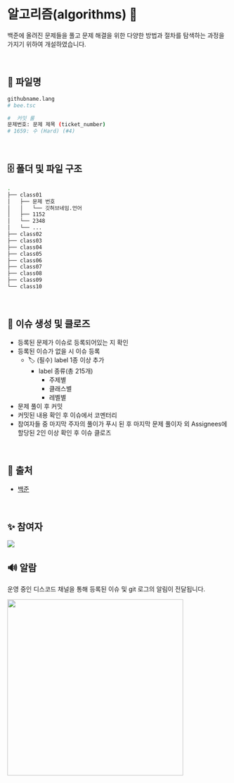 # 알고리즘(algorithms) :eyes:

백준에 올려진 문제들을 풀고 문제 해결을 위한 다양한 방법과 절차를 탐색하는 과정을 가지기 위하여 개설하였습니다. 

<br>


## :paperclip: 파일명 

```bash
githubname.lang
# bee.tsc
```

```bash
#  커밋 룰
문제번호: 문제 제목 (ticket_number)
# 1659: 수 (Hard) (#4)
```

<br>

## :file_cabinet: 폴더 및 파일 구조

```bash
.
├── class01
│   ├── 문제 번호
│   │   └── 깃허브네임.언어
│   ├── 1152
│   └── 2348
│   └── ...
├── class02
├── class03
├── class04
├── class05
├── class06
├── class07
├── class08
├── class09
└── class10
```

<br>

## :pushpin: 이슈 생성 및 클로즈
- 등록된 문제가 이슈로 등록되어있는 지 확인
- 등록된 이슈가 없을 시 이슈 등록
  - :label: (필수) label 1종 이상 추가
    - label 종류(총 215개)
      - 주제별
      - 클래스별
      - 레벨별
- 문제 풀이 후 커밋
- 커밋된 내용 확인 후 이슈에서 코멘터리
- 참여자들 중 마지막 주자의 풀이가 푸시 된 후 마지막 문제 풀이자 외 Assignees에 할당된 2인 이상 확인 후 이슈 클로즈

<br>

## :key: 출처
- [백준](https://www.acmicpc.net/)

<br>

## ✨ 참여자

<a href="https://github.com/gather-around-and-code/algorithms/graphs/contributors">
  <img src="https://contrib.rocks/image?repo=gather-around-and-code/algorithms" />
</a>


<br>

## :loud_sound: 알람
운영 중인 디스코드 채널을 통해 등록된 이슈 및 git 로그의 알림이 전달됩니다. 

<img src="https://user-images.githubusercontent.com/48350491/211688745-3d565882-cc59-4361-a285-ae441a1bafae.png" width="400" height="400" > 
